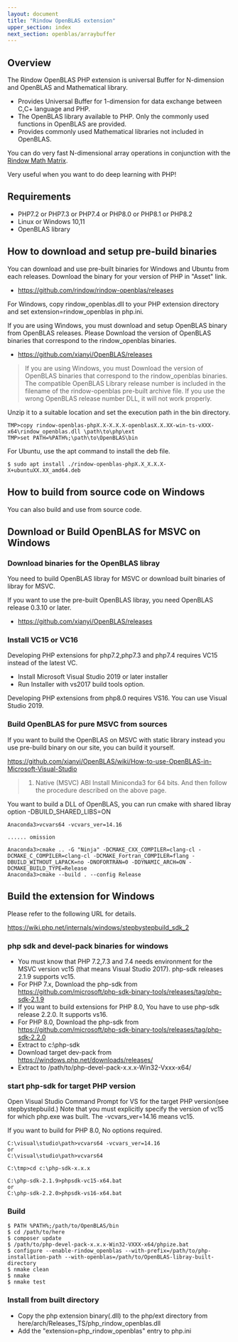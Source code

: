 ```yaml
---
layout: document
title: "Rindow OpenBLAS extension"
upper_section: index
next_section: openblas/arraybuffer
---
```


Overview
--------
The Rindow OpenBLAS PHP extension is universal Buffer for N-dimension and OpenBLAS and Mathematical library.

- Provides Universal Buffer for 1-dimension for data exchange between C,C+ language and PHP.
- The OpenBLAS library available to PHP. Only the commonly used functions in OpenBLAS are provided.
- Provides commonly used Mathematical libraries not included in OpenBLAS.

You can do very fast N-dimensional array operations in conjunction with the [Rindow Math Matrix](/mathematics/matrix/matrix.html).

Very useful when you want to do deep learning with PHP!

Requirements
------------

- PHP7.2 or PHP7.3 or PHP7.4 or PHP8.0 or PHP8.1 or PHP8.2
- Linux or Windows 10,11
- OpenBLAS library

How to download and setup pre-build binaries
--------------------------------------------
You can download and use pre-built binaries for Windows and Ubuntu from each releases.
Download the binary for your version of PHP in "Asset" link.

- https://github.com/rindow/rindow-openblas/releases

For Windows, copy rindow_openblas.dll to your PHP extension directory and set extension=rindow_openblas in php.ini.

If you are using Windows, you must download and setup OpenBLAS binary from OpenBLAS releases.
Please Download the version of OpenBLAS binaries that correspond to the rindow_openblas binaries.

- https://github.com/xianyi/OpenBLAS/releases

> If you are using Windows, you must Download the version of OpenBLAS binaries that correspond to the
> rindow_openblas binaries. The compatible OpenBLAS Library release number is included in the filename
> of the rindow-openblas pre-built archive file. If you use the wrong OpenBLAS release number DLL,
> it will not work properly.

Unzip it to a suitable location and set the execution path in the bin directory.

```shell
TMP>copy rindow-openblas-phpX.X-X.X.X-openblasX.X.XX-win-ts-vXXX-x64\rindow_openblas.dll \path\to\php\ext
TMP>set PATH=%PATH%;\path\to\OpenBLAS\bin
```

For Ubuntu, use the apt command to install the deb file.

```shell
$ sudo apt install ./rindow-openblas-phpX.X_X.X.X-X+ubuntuXX.XX_amd64.deb
```


How to build from source code on Windows
----------------------------------------------
You can also build and use from source code.


Download or Build OpenBLAS for MSVC on Windows
----------------------------------------------
### Download binaries for the OpenBLAS libray
You need to build OpenBLAS libray for MSVC or download built binaries of libray for MSVC.

If you want to use the pre-built OpenBLAS libray, you need OpenBLAS release 0.3.10 or later.

- https://github.com/xianyi/OpenBLAS/releases

### Install VC15 or VC16
Developing PHP extensions for php7.2,php7.3 and php7.4 requires VC15 instead of the latest VC.

- Install Microsoft Visual Studio 2019 or later installer
- Run Installer with vs2017 build tools option.

Developing PHP extensions from php8.0 requires VS16. You can use Visual Studio 2019.

### Build OpenBLAS for pure MSVC from sources
If you want to build the OpenBLAS on MSVC with static library instead you use pre-build binary on our site, you can build it yourself.

https://github.com/xianyi/OpenBLAS/wiki/How-to-use-OpenBLAS-in-Microsoft-Visual-Studio
> 1. Native (MSVC) ABI
> Install Miniconda3 for 64 bits. And then follow the procedure described on the above page.

You want to build a DLL of OpenBLAS, you can run cmake with shared libray option -DBUILD_SHARED_LIBS=ON

```shell
Anaconda3>vcvars64 -vcvars_ver=14.16

...... omission

Anaconda3>cmake .. -G "Ninja" -DCMAKE_CXX_COMPILER=clang-cl -DCMAKE_C_COMPILER=clang-cl -DCMAKE_Fortran_COMPILER=flang -DBUILD_WITHOUT_LAPACK=no -DNOFORTRAN=0 -DDYNAMIC_ARCH=ON -DCMAKE_BUILD_TYPE=Release
Anaconda3>cmake --build . --config Release
```

Build the extension for Windows
-------------------------------

Please refer to the following URL for details.

https://wiki.php.net/internals/windows/stepbystepbuild_sdk_2

### php sdk and devel-pack binaries for windows

- You must know that PHP 7.2,7.3 and 7.4 needs environment for the MSVC version vc15 (that means Visual Studio 2017). php-sdk releases 2.1.9 supports vc15.
- For PHP 7.x, Download the php-sdk from https://github.com/microsoft/php-sdk-binary-tools/releases/tag/php-sdk-2.1.9
- If you want to build extensions for PHP 8.0, You have to use php-sdk release 2.2.0. It supports vs16.
- For PHP 8.0, Download the php-sdk from https://github.com/microsoft/php-sdk-binary-tools/releases/tag/php-sdk-2.2.0
- Extract to c:\php-sdk
- Download target dev-pack from https://windows.php.net/downloads/releases/
- Extract to /path/to/php-devel-pack-x.x.x-Win32-Vxxx-x64/

### start php-sdk for target PHP version

Open Visual Studio Command Prompt for VS for the target PHP version(see stepbystepbuild.)
Note that you must explicitly specify the version of vc15 for which php.exe was built.
The -vcvars_ver=14.16 means vc15.

If you want to build for PHP 8.0, No options required.

```shell
C:\visual\studio\path>vcvars64 -vcvars_ver=14.16
or
C:\visual\studio\path>vcvars64

C:\tmp>cd c:\php-sdk-x.x.x

C:\php-sdk-2.1.9>phpsdk-vc15-x64.bat
or
C:\php-sdk-2.2.0>phpsdk-vs16-x64.bat

```

### Build

```shell
$ PATH %PATH%;/path/to/OpenBLAS/bin
$ cd /path/to/here
$ composer update
$ /path/to/php-devel-pack-x.x.x-Win32-VXXX-x64/phpize.bat
$ configure --enable-rindow_openblas --with-prefix=/path/to/php-installation-path --with-openblas=/path/to/OpenBLAS-libray-built-directory
$ nmake clean
$ nmake
$ nmake test
```

### Install from built directory

- Copy the php extension binary(.dll) to the php/ext directory from here/arch/Releases_TS/php_rindow_openblas.dll
- Add the "extension=php_rindow_openblas" entry to php.ini
